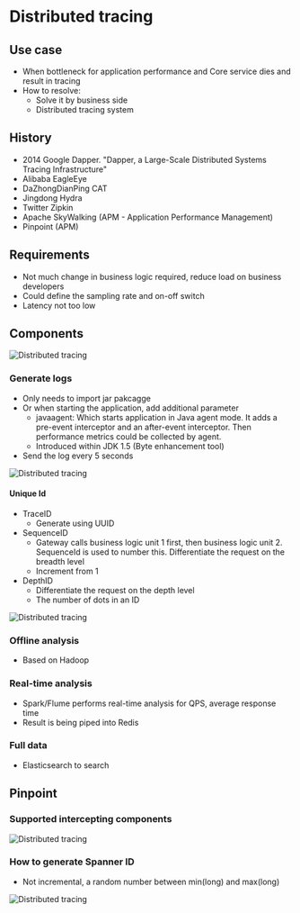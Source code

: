 
# Distributed tracing
## Use case
* When bottleneck for application performance and Core service dies and result in tracing
* How to resolve:
	- Solve it by business side
	- Distributed tracing system

## History
* 2014 Google Dapper. "Dapper, a Large-Scale Distributed Systems Tracing Infrastructure"
* Alibaba EagleEye
* DaZhongDianPing CAT 
* Jingdong Hydra
* Twitter Zipkin
* Apache SkyWalking (APM - Application Performance Management)
* Pinpoint (APM)

## Requirements
* Not much change in business logic required, reduce load on business developers
* Could define the sampling rate and on-off switch
* Latency not too low

## Components
![Distributed tracing](./images/distributedTracing_OverallFlow.png)

### Generate logs
* Only needs to import jar pakcagge
* Or when starting the application, add additional parameter
	- javaagent: Which starts application in Java agent mode. It adds a pre-event interceptor and an after-event interceptor. Then performance metrics could be collected by agent. 
	- Introduced within JDK 1.5 (Byte enhancement tool)
* Send the log every 5 seconds

![Distributed tracing](./images/distributedTracing_javaAgent.png)

#### Unique Id
* TraceID
	- Generate using UUID
* SequenceID
	- Gateway calls business logic unit 1 first, then business logic unit 2. SequenceId is used to number this. Differentiate the request on the breadth level
	- Increment from 1 
* DepthID
	- Differentiate the request on the depth level
	- The number of dots in an ID

![Distributed tracing](./images/distributedTracing_IdDesign.png)

### Offline analysis
* Based on Hadoop

### Real-time analysis
* Spark/Flume performs real-time analysis for QPS, average response time
* Result is being piped into Redis

### Full data 
* Elasticsearch to search

## Pinpoint
### Supported intercepting components
![Distributed tracing](./images/distributedTracing_SupportedInterceptor.png)

### How to generate Spanner ID
* Not incremental, a random number between min(long) and max(long)

![Distributed tracing](./images/distributedTracing_SpannerID.png)
